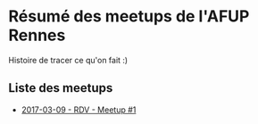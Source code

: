 # Résumé des meetups de l'AFUP Rennes

Histoire de tracer ce qu'on fait :)

## Liste des meetups

* [2017-03-09 - RDV - Meetup #1](meetup-1/README.md)
